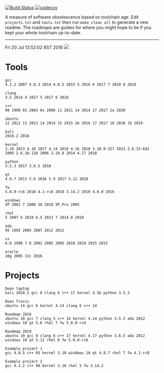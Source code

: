[![Build
Status](https://travis-ci.org/deanturpin/swob.svg?branch=master)](https://travis-ci.org/deanturpin/swob)
[![codecov](https://codecov.io/gh/deanturpin/swob/branch/master/graph/badge.svg)](https://codecov.io/gh/deanturpin/swob)

A measure of software obsolescence based on toolchain age. Edit
```projects.txt``` and ```tools.txt``` then run ```make clean all``` to generate
a new readme. The roadmaps are guides for where you might hope to be if you kept your whole toolchain up-to-date.

---
Fri 20 Jul 13:52:02 BST 2018
![](summary.svg)
# Tools
```
gcc
4.1.2 2007 4.8.3 2014 4.8.5 2015 5 2016 6 2017 7 2018 8 2018

clang
3.5 2014 4 2017 5 2017 6 2018

c++
98 1998 03 2003 0x 2008 11 2011 14 2014 17 2017 2a 2020

ubuntu
12 2012 13 2013 14 2014 15 2015 16 2016 17 2017 18 2018 19 2019

kali
2018.2 2018

kernel
3.10 2013 4.10 2017 4.14 2018 4.16 2018 3.10.0-327 2013 2.6.32-642 2009 2.6.18-128 2006 3.19.8 2014 4.17 2018

python
3.5.3 2017 3.6.5 2018

qt
4.8.7 2011 5.6 2016 5.9 2017 5.12 2018

fw
5.0.0-rc6 2018 4.1-rc8 2018 3.14.2 2010 4.0.0 2016

windows
XP 2001 7 2008 10 2010 XP_Pro 2005

rhel
5 2007 6 2010 6.5 2013 7 2014 8 2019

ada
95 1995 2005 2007 2012 2012

vs
6.0 1998 7.0 2002 2005 2005 2010 2010 2015 2015

oracle
10g 2005 12c 2016

```
# Projects
```
Dean laptop
kali 2018.2 gcc 8 clang 6 c++ 17 kernel 4.16 python 3.5.3

Dean Travis
ubuntu 14 gcc 6 kernel 4.14 clang 6 c++ 14

Roadmap 2018
ubuntu 18 gcc 7 clang 5 c++ 14 kernel 4.14 python 3.5.3 ada 2012 windows 10 qt 5.6 rhel 7 fw 5.0.0-rc6

Roadmap 2019
ubuntu 19 gcc 8 clang 6 c++ 17 kernel 4.17 python 3.6.5 ada 2012 windows 10 qt 5.12 rhel 8 fw 5.0.0-rc6

Example project 1
gcc 4.8.5 c++ 03 kernel 3.10 windows 10 qt 4.8.7 rhel 7 fw 4.1-rc8

Example project 2
gcc 4.1.2 c++ 98 kernel 3.10 rhel 5 fw 3.14.2

```
